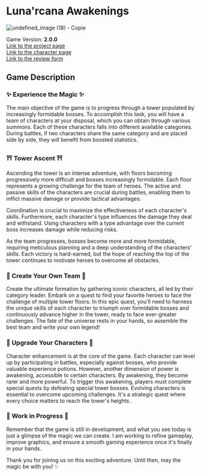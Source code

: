 # Luna'rcana Awakenings

![undefined_image (18) - Copie](https://github.com/JolanThomassin/Lunarcana-Awakenings/assets/98430140/8ac65fbf-3f9d-49aa-8a39-2b6fdce784dc)

Game Version: **2.0.0**  
[Link to the project page](https://jolanthomassin.fr/pageProjets/Lunarcana.html)  
[Link to the character page](https://jolanthomassin.github.io/Lunarcana_website/)  
[Link to the review form](https://forms.gle/d5ySafCocSWE4Sd97)  

## Game Description
### ✨ Experience the Magic ✨
The main objective of the game is to progress through a tower populated by increasingly formidable bosses. To accomplish this task, you will have a team of characters at your disposal, which you can obtain through various summons. Each of these characters falls into different available categories. During battles, if two characters share the same category and are placed side by side, they will benefit from boosted statistics.

### ⛩️ Tower Ascent ⛩️
Ascending the tower is an intense adventure, with floors becoming progressively more difficult and bosses increasingly formidable. Each floor represents a growing challenge for the team of heroes. The active and passive skills of the characters are crucial during battles, enabling them to inflict massive damage or provide tactical advantages.

Coordination is crucial to maximize the effectiveness of each character's skills. Furthermore, each character's type influences the damage they deal and withstand. Using characters with a type advantage over the current boss increases damage while reducing risks.

As the team progresses, bosses become more and more formidable, requiring meticulous planning and a deep understanding of the characters' skills. Each victory is hard-earned, but the hope of reaching the top of the tower continues to motivate heroes to overcome all obstacles.

### 🤝 Create Your Own Team 🤝
Create the ultimate formation by gathering iconic characters, all led by their category leader. Embark on a quest to find your favorite heroes to face the challenge of multiple tower floors. In this epic quest, you'll need to harness the unique skills of each character to triumph over formidable bosses and continuously advance higher in the tower, ready to face ever-greater challenges. The fate of the universe rests in your hands, so assemble the best team and write your own legend!

### 🥷 Upgrade Your Characters 🥷
Character enhancement is at the core of the game. Each character can level up by participating in battles, especially against bosses, who provide valuable experience potions. However, another dimension of power is awakening, accessible to certain characters. By awakening, they become rarer and more powerful. To trigger this awakening, players must complete special quests by defeating special tower bosses. Evolving characters is essential to overcome upcoming challenges. It's a strategic quest where every choice matters to reach the tower's heights.

### 🚧 Work in Progress 🚧
Remember that the game is still in development, and what you see today is just a glimpse of the magic we can create. I am working to refine gameplay, improve graphics, and ensure a smooth gaming experience once it's finally in your hands.

Thank you for joining us on this exciting adventure. Until then, may the magic be with you! ✨
